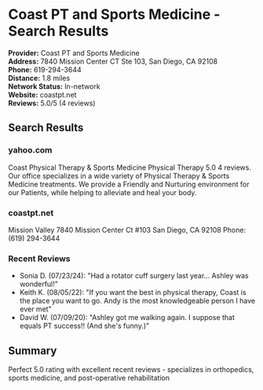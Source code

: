 # Coast PT and Sports Medicine - Search Results

**Provider:** Coast PT and Sports Medicine  
**Address:** 7840 Mission Center CT Ste 103, San Diego, CA 92108  
**Phone:** 619-294-3644  
**Distance:** 1.8 miles  
**Network Status:** In-network  
**Website:** coastpt.net  
**Reviews:** 5.0/5 (4 reviews)  

## Search Results

### yahoo.com
Coast Physical Therapy & Sports Medicine Physical Therapy 5.0 4 reviews. Our office specializes in a wide variety of Physical Therapy & Sports Medicine treatments. We provide a Friendly and Nurturing environment for our Patients, while helping to alleviate and heal your body.

### coastpt.net
Mission Valley 7840 Mission Center Ct #103 San Diego, CA 92108 Phone: (619) 294-3644

### Recent Reviews
- Sonia D. (07/23/24): "Had a rotator cuff surgery last year... Ashley was wonderful!"
- Keith K. (08/05/22): "If you want the best in physical therapy, Coast is the place you want to go. Andy is the most knowledgeable person I have ever met"
- David W. (07/09/20): "Ashley got me walking again. I suppose that equals PT success!! (And she's funny.)"

## Summary
Perfect 5.0 rating with excellent recent reviews - specializes in orthopedics, sports medicine, and post-operative rehabilitation
